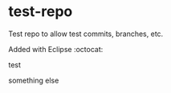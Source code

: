 # test-repo
Test repo to allow test commits, branches, etc.

Added with Eclipse :octocat:

test

something else